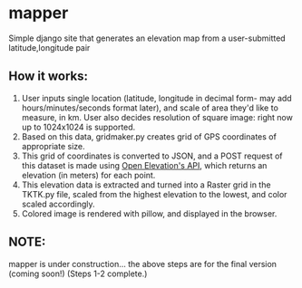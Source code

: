 # mapper
Simple django site that generates an elevation map from a user-submitted latitude,longitude pair

## How it works:
1. User inputs single location (latitude, longitude in decimal form- may add hours/minutes/seconds format later), and scale of area they'd like to measure, in km. User also decides resolution of square image: right now up to 1024x1024 is supported.  
2. Based on this data, gridmaker.py creates grid of GPS coordinates of appropriate size. 
3. This grid of coordinates is converted to JSON, and a POST request of this dataset is made using [Open Elevation's API](https://github.com/Jorl17/open-elevation/blob/master/docs/api.md), which returns an elevation (in meters) for each point.
4. This elevation data is extracted and turned into a Raster grid in the TKTK.py file, scaled from the highest elevation to the lowest, and color scaled accordingly.
5. Colored image is rendered with pillow, and displayed in the browser. 

## NOTE:
mapper is under construction... the above steps are for the final version (coming soon!)
(Steps 1-2 complete.)

